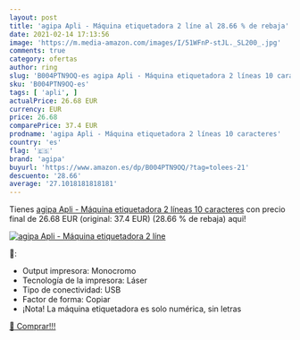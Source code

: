 ```yaml
---
layout: post
title: 'agipa Apli - Máquina etiquetadora 2 líne al 28.66 % de rebaja'
date: 2021-02-14 17:13:56
image: 'https://m.media-amazon.com/images/I/51WFnP-stJL._SL200_.jpg'
comments: true
category: ofertas
author: ring
slug: 'B004PTN9OQ-es agipa Apli - Máquina etiquetadora 2 líneas 10 caracteres'
sku: 'B004PTN9OQ-es'
tags: [ 'apli', ]
actualPrice: 26.68 EUR
currency: EUR
price: 26.68
comparePrice: 37.4 EUR
prodname: 'agipa Apli - Máquina etiquetadora 2 líneas 10 caracteres'
country: 'es'
flag: '🇪🇸'
brand: 'agipa'
buyurl: 'https://www.amazon.es/dp/B004PTN9OQ/?tag=tolees-21'
descuento: '28.66'
average: '27.1018181818181'
---
```


Tienes [agipa Apli - Máquina etiquetadora 2 líneas 10 caracteres](https://www.amazon.es/dp/B004PTN9OQ/?tag=tolees-21) con precio final de  26.68 EUR (original: 37.4 EUR) (28.66 %  de rebaja) aqui!

[![agipa Apli - Máquina etiquetadora 2 líne](https://m.media-amazon.com/images/I/51WFnP-stJL._SL200_.jpg)](https://www.amazon.es/dp/B004PTN9OQ/?tag=tolees-21)

🔎:

- Output impresora: Monocromo
- Tecnología de la impresora: Láser
- Tipo de conectividad: USB
- Factor de forma: Copiar
- ¡Nota! La máquina etiquetadora es solo numérica, sin letras

[🛒 Comprar!!!](https://www.amazon.es/dp/B004PTN9OQ/?tag=tolees-21)
